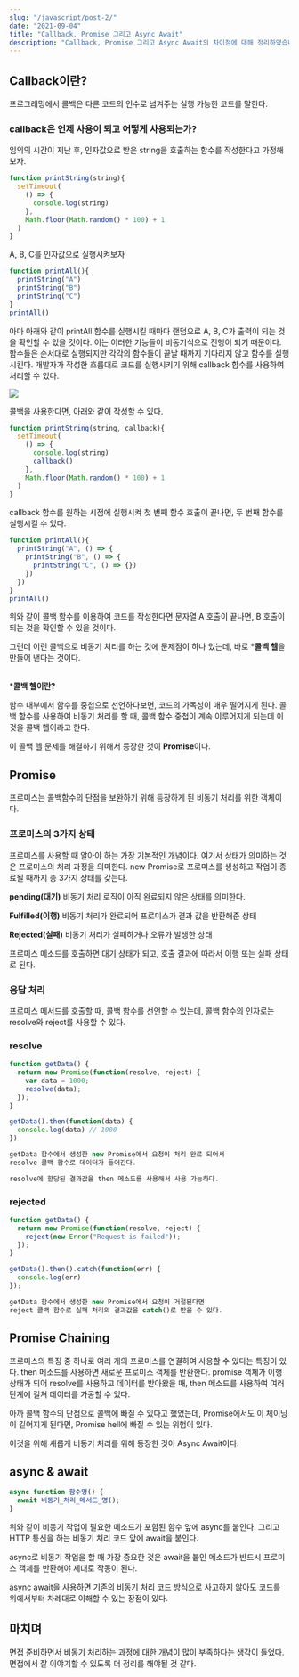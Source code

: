 ```yaml
---
slug: "/javascript/post-2/"
date: "2021-09-04"
title: "Callback, Promise 그리고 Async Await"
description: "Callback, Promise 그리고 Async Await의 차이점에 대해 정리하였습니다."
---
```


## Callback이란?
프로그래밍에서 콜백은 다른 코드의 인수로 넘겨주는 실행 가능한 코드를 말한다.

### callback은 언제 사용이 되고 어떻게 사용되는가?
임의의 시간이 지난 후, 인자값으로 받은 string을 호출하는 함수를 작성한다고 가정해보자.

```javascript
function printString(string){
  setTimeout(
    () => {
      console.log(string)
    }, 
    Math.floor(Math.random() * 100) + 1
  )
}
```

A, B, C를 인자값으로 실행시켜보자

```javascript
function printAll(){
  printString("A")
  printString("B")
  printString("C")
}
printAll()

```

아마 아래와 같이 printAll 함수를 실행시킬 때마다 랜덤으로 A, B, C가 출력이 되는 것을 확인할 수 있을 것이다. 이는 이러한 기능들이 비동기식으로 진행이 되기 때문이다. 함수들은 순서대로 실행되지만 각각의 함수들이 끝날 때까지 기다리지 않고 함수를 실행시킨다. 개발자가 작성한 흐름대로 코드를 실행시키기 위해 callback 함수를 사용하여 처리할 수 있다.

![](https://images.velog.io/images/moon3356/post/afc3ad27-6442-4d03-840c-dc486d421710/%E1%84%89%E1%85%B3%E1%84%8F%E1%85%B3%E1%84%85%E1%85%B5%E1%86%AB%E1%84%89%E1%85%A3%E1%86%BA%202021-08-19%20%E1%84%8B%E1%85%A9%E1%84%8C%E1%85%A5%E1%86%AB%206.53.44.png)

콜백을 사용한다면, 아래와 같이 작성할 수 있다.

```javascript
function printString(string, callback){
  setTimeout(
    () => {
      console.log(string)
      callback()
    }, 
    Math.floor(Math.random() * 100) + 1
  )
}
```

callback 함수를 원하는 시점에 실행시켜 첫 번째 함수 호출이 끝나면, 두 번째 함수를 실행시킬 수 있다.

```javascript
function printAll(){
  printString("A", () => {
    printString("B", () => {
      printString("C", () => {})
    })
  })
}
printAll()
```

위와 같이 콜백 함수를 이용하여 코드를 작성한다면 문자열 A 호출이 끝나면, B 호출이 되는 것을 확인할 수 있을 것이다.

그런데 이런 콜백으로 비동기 처리를 하는 것에 문제점이 하나 있는데, 바로 ***콜백 헬**을 만들어 낸다는 것이다.
<br></br>

***콜백 헬이란?**

함수 내부에서 함수를 중첩으로 선언하다보면, 코드의 가독성이 매우 떨어지게 된다. 콜백 함수를 사용하여 비동기 처리를 할 때, 콜백 함수 중첩이 계속 이루어지게 되는데 이것을 콜백 헬이라고 한다.

이 콜백 헬 문제를 해결하기 위해서 등장한 것이 **Promise**이다.

## Promise
프로미스는 콜백함수의 단점을 보완하기 위해 등장하게 된 비동기 처리를 위한 객체이다. 

### 프로미스의 3가지 상태
프로미스를 사용할 때 알아야 하는 가장 기본적인 개념이다. 여기서 상태가 의미하는 것은 프로미스의 처리 과정을 의미한다. new Promise로 프로미스를 생성하고 작업이 종료될 때까지 총 3가지 상태를 갖는다.

**pending(대기)**
비동기 처리 로직이 아직 완료되지 않은 상태를 의미한다.

**Fulfilled(이행)**
비동기 처리가 완료되어 프로미스가 결과 값을 반환해준 상태

**Rejected(실패)** 
비동기 처리가 실패하거나 오류가 발생한 상태

프로미스 메소드를 호출하면 대기 상태가 되고, 호출 결과에 따라서 이행 또는 실패 상태로 된다.

### 응답 처리
프로미스 메서드를 호출할 때, 콜백 함수를 선언할 수 있는데, 콜백 함수의 인자로는 resolve와 reject를 사용할 수 있다.

### resolve

```javascript
function getData() {
  return new Promise(function(resolve, reject) {
    var data = 1000;
    resolve(data);
  });
}

getData().then(function(data) {
  console.log(data) // 1000
})

getData 함수에서 생성한 new Promise에서 요청이 처리 완료 되어서 
resolve 콜백 함수로 데이터가 들어간다.

resolve에 할당된 결과값을 then 메소드를 사용해서 사용 가능하다.
```

### rejected
```javascript
function getData() {
  return new Promise(function(resolve, reject) {
    reject(new Error("Request is failed"));
  });
}

getData().then().catch(function(err) {
  console.log(err)
});

getData 함수에서 생성한 new Promise에서 요청이 거절된다면 
reject 콜백 함수로 실패 처리의 결과값을 catch()로 받을 수 있다.

```

## Promise Chaining
프로미스의 특징 중 하나로 여러 개의 프로미스를 연결하여 사용할 수 있다는 특징이 있다. then 메소드를 사용하면 새로운 프로미스 객체를 반환한다. promise 객체가 이행 상태가 되어 resolve를 사용하고 데이터를 받아왔을 때, then 메소드를 사용하여 여러 단계에 걸쳐 데이터를 가공할 수 있다.

아까 콜백 함수의 단점으로 콜백에 빠질 수 있다고 했었는데, Promise에서도 이 체이닝이 길어지게 된다면, Promise hell에 빠질 수 있는 위험이 있다.

이것을 위해 새롭게 비동기 처리를 위해 등장한 것이 Async Await이다.

## async & await

```javascript
async function 함수명() {
  await 비동기_처리_메서드_명();
}

```

위와 같이 비동기 작업이 필요한 메소드가 포함된 함수 앞에 async를 붙인다. 그리고 HTTP 통신을 하는 비동기 처리 코드 앞에 await을 붙인다.

async로 비동기 작업을 할 때 가장 중요한 것은 await을 붙인 메소드가 반드시 프로미스 객체를 반환해야 제대로 작동이 된다.

async await을 사용하면 기존의 비동기 처리 코드 방식으로 사고하지 않아도 코드를 위에서부터 차례대로 이해할 수 있는 장점이 있다.


## 마치며
면접 준비하면서 비동기 처리하는 과정에 대한 개념이 많이 부족하다는 생각이 들었다. 면접에서 잘 이야기할 수 있도록 더 정리를 해야될 것 같다.